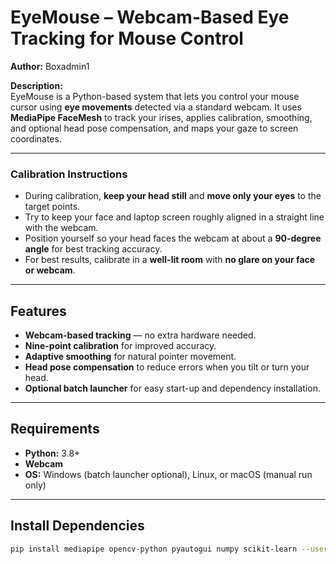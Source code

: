 # EyeMouse – Webcam-Based Eye Tracking for Mouse Control

**Author:** Boxadmin1

**Description:**  
EyeMouse is a Python-based system that lets you control your mouse cursor using **eye movements** detected via a standard webcam. It uses **MediaPipe FaceMesh** to track your irises, applies calibration, smoothing, and optional head pose compensation, and maps your gaze to screen coordinates.

---

### Calibration Instructions

- During calibration, **keep your head still** and **move only your eyes** to the target points.
- Try to keep your face and laptop screen roughly aligned in a straight line with the webcam.
- Position yourself so your head faces the webcam at about a **90-degree angle** for best tracking accuracy.
- For best results, calibrate in a **well-lit room** with **no glare on your face or webcam**.

---

## Features
- **Webcam-based tracking** — no extra hardware needed.  
- **Nine-point calibration** for improved accuracy.  
- **Adaptive smoothing** for natural pointer movement.  
- **Head pose compensation** to reduce errors when you tilt or turn your head.  
- **Optional batch launcher** for easy start-up and dependency installation.  

---

## Requirements
- **Python:** 3.8+  
- **Webcam**  
- **OS:** Windows (batch launcher optional), Linux, or macOS (manual run only)  

---

## Install Dependencies
```bash
pip install mediapipe opencv-python pyautogui numpy scikit-learn --user
